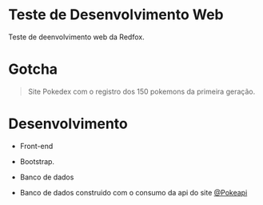 # Teste de Desenvolvimento Web
Teste de deenvolvimento web da Redfox.

# Gotcha
> Site Pokedex com o registro dos 150 pokemons da primeira geração.

# Desenvolvimento
- Front-end
- Bootstrap.

- Banco de dados
- Banco de dados construido com o consumo da api do site [@Pokeapi](https://pokeapi.co/)
